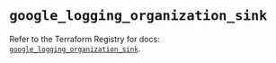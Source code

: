 # `google_logging_organization_sink`

Refer to the Terraform Registry for docs: [`google_logging_organization_sink`](https://registry.terraform.io/providers/hashicorp/google-beta/6.23.0/docs/resources/google_logging_organization_sink).
